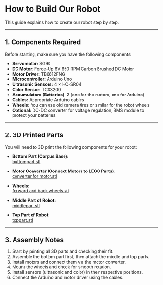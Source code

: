 # How to Build Our Robot

This guide explains how to create our robot step by step.

---

## 1. Components Required

Before starting, make sure you have the following components:

- **Servomotor:** SG90  
- **DC Motor:** Force-Up 6V 650 RPM Carbon Brushed DC Motor  
- **Motor Driver:** TB6612FNG  
- **Microcontroller:** Arduino Uno  
- **Ultrasonic Sensors:** 4 × HC-SR04  
- **Color Sensor:** TCS3200  
- **Accumulators (Batteries):** 2 (one for the motors, one for Arduino)  
- **Cables:** Appropriate Arduino cables  
- **Wheels:** You can use old camera tires or similar for the robot wheels  
- **Optional:** DC-DC converter for voltage regulation, BMS module to protect your batteries  

---

## 2. 3D Printed Parts

You will need to 3D print the following components for your robot:

- **Bottom Part (Corpus Base):**  
  [buttompart.stl]([https://github.com/Eisenwall/WRO---future-engineers/blob/main/files%20for%20creating%20robot/buttompart.stl](https://github.com/Eisenwall/WRO---Union/blob/main/files%20and%20details%20to%20create%20obelix%202.0/3d%20models/3d%20models))  

- **Motor Converter (Connect Motors to LEGO Parts):**  
  [converter for motor.stl](https://github.com/Eisenwall/WRO---Union/blob/main/files%20and%20details%20to%20create%20obelix%202.0/3d%20models/adapters.gx)   

- **Wheels:**  
  [forward and back wheels.stl](https://github.com/Eisenwall/WRO---Union/blob/main/files%20and%20details%20to%20create%20obelix%202.0/3d%20models/wheels.gx)

- **Middle Part of Robot:**  
  [middlepart.stl](https://github.com/Eisenwall/WRO---Union/blob/main/files%20and%20details%20to%20create%20obelix%202.0/3d%20models/middpart.stl)  

- **Top Part of Robot:**  
  [toppart.stl](https://github.com/Eisenwall/WRO---Union/blob/main/files%20and%20details%20to%20create%20obelix%202.0/3d%20models/top-part.stl)  

---

## 3. Assembly Notes

1. Start by printing all 3D parts and checking their fit.  
2. Assemble the bottom part first, then attach the middle and top parts.  
3. Install motors and connect them via the motor converter.  
4. Mount the wheels and check for smooth rotation.  
5. Install sensors (ultrasonic and color) in their respective positions.  
6. Connect the Arduino and motor driver using the cables.  
